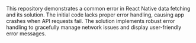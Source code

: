 This repository demonstrates a common error in React Native data fetching and its solution. The initial code lacks proper error handling, causing app crashes when API requests fail. The solution implements robust error handling to gracefully manage network issues and display user-friendly error messages.